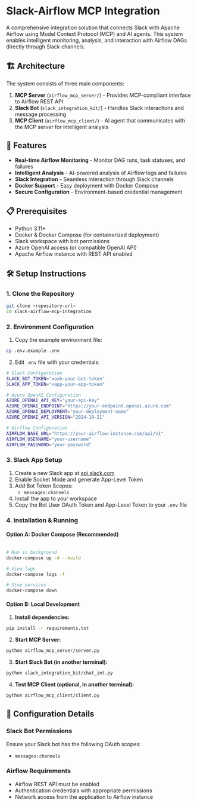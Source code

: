 # Slack-Airflow MCP Integration

A comprehensive integration solution that connects Slack with Apache Airflow using Model Context Protocol (MCP) and AI agents. This system enables intelligent monitoring, analysis, and interaction with Airflow DAGs directly through Slack channels.

## 🏗️ Architecture

The system consists of three main components:

1. **MCP Server** (`airflow_mcp_server/`) - Provides MCP-compliant interface to Airflow REST API
2. **Slack Bot** (`slack_integration_kit/`) - Handles Slack interactions and message processing
3. **MCP Client** (`airflow_mcp_client/`) - AI agent that communicates with the MCP server for intelligent analysis

## 🚀 Features

- **Real-time Airflow Monitoring** - Monitor DAG runs, task statuses, and failures
- **Intelligent Analysis** - AI-powered analysis of Airflow logs and failures
- **Slack Integration** - Seamless interaction through Slack channels
- **Docker Support** - Easy deployment with Docker Compose
- **Secure Configuration** - Environment-based credential management

## 📋 Prerequisites

- Python 3.11+
- Docker & Docker Compose (for containerized deployment)
- Slack workspace with bot permissions
- Azure OpenAI access (or compatible OpenAI API)
- Apache Airflow instance with REST API enabled

## 🛠️ Setup Instructions

### 1. Clone the Repository

```bash
git clone <repository-url>
cd slack-airflow-mcp-integration
```

### 2. Environment Configuration

1. Copy the example environment file:
```bash
cp .env.example .env
```

2. Edit `.env` file with your credentials:

```bash
# Slack Configuration
SLACK_BOT_TOKEN="xoxb-your-bot-token"
SLACK_APP_TOKEN="xapp-your-app-token"

# Azure OpenAI Configuration
AZURE_OPENAI_API_KEY="your-api-key"
AZURE_OPENAI_ENDPOINT="https://your-endpoint.openai.azure.com"
AZURE_OPENAI_DEPLOYMENT="your-deployment-name"
AZURE_OPENAI_API_VERSION="2024-10-21"

# Airflow Configuration
AIRFLOW_BASE_URL="https://your-airflow-instance.com/api/v1"
AIRFLOW_USERNAME="your-username"
AIRFLOW_PASSWORD="your-password"
```

### 3. Slack App Setup

1. Create a new Slack app at [api.slack.com](https://api.slack.com/apps)
2. Enable Socket Mode and generate App-Level Token
3. Add Bot Token Scopes:
   - `messages:channels`
4. Install the app to your workspace
5. Copy the Bot User OAuth Token and App-Level Token to your `.env` file

### 4. Installation & Running

#### Option A: Docker Compose (Recommended)

```bash

# Run in background
docker-compose up -d --build

# View logs
docker-compose logs -f

# Stop services
docker-compose down
```

#### Option B: Local Development

1. **Install dependencies:**
```bash
pip install -r requirements.txt
```

2. **Start MCP Server:**
```bash
python airflow_mcp_server/server.py
```

3. **Start Slack Bot (in another terminal):**
```bash
python slack_integration_kit/chat_int.py
```

4. **Test MCP Client (optional, in another terminal):**
```bash
python airflow_mcp_client/client.py
```

## 🔧 Configuration Details

### Slack Bot Permissions

Ensure your Slack bot has the following OAuth scopes:
- `messages:channels`

### Airflow Requirements

- Airflow REST API must be enabled
- Authentication credentials with appropriate permissions
- Network access from the application to Airflow instance
